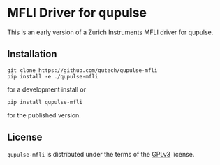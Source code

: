 # MFLI Driver for qupulse

This is an early version of a Zurich Instruments MFLI driver for qupulse.

## Installation

```console
git clone https://github.com/qutech/qupulse-mfli
pip install -e ./qupulse-mfli
```

for a development install or

```console
pip install qupulse-mfli
```

for the published version.

## License

`qupulse-mfli` is distributed under the terms of the [GPLv3](https://spdx.org/licenses/GPL-3.0.html) license.
